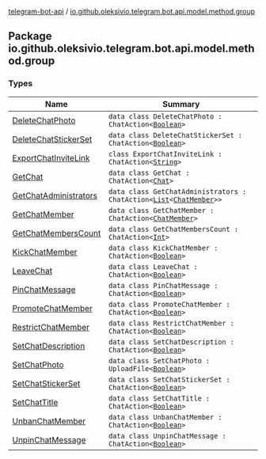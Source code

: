 [telegram-bot-api](../index.md) / [io.github.oleksivio.telegram.bot.api.model.method.group](./index.md)

## Package io.github.oleksivio.telegram.bot.api.model.method.group

### Types

| Name | Summary |
|---|---|
| [DeleteChatPhoto](-delete-chat-photo/index.md) | `data class DeleteChatPhoto : ChatAction<`[`Boolean`](https://kotlinlang.org/api/latest/jvm/stdlib/kotlin/-boolean/index.html)`>` |
| [DeleteChatStickerSet](-delete-chat-sticker-set/index.md) | `data class DeleteChatStickerSet : ChatAction<`[`Boolean`](https://kotlinlang.org/api/latest/jvm/stdlib/kotlin/-boolean/index.html)`>` |
| [ExportChatInviteLink](-export-chat-invite-link/index.md) | `class ExportChatInviteLink : ChatAction<`[`String`](https://kotlinlang.org/api/latest/jvm/stdlib/kotlin/-string/index.html)`>` |
| [GetChat](-get-chat/index.md) | `data class GetChat : ChatAction<`[`Chat`](../io.github.oleksivio.telegram.bot.api.model.objects.std/-chat/index.md)`>` |
| [GetChatAdministrators](-get-chat-administrators/index.md) | `data class GetChatAdministrators : ChatAction<`[`List`](https://kotlinlang.org/api/latest/jvm/stdlib/kotlin.collections/-list/index.html)`<`[`ChatMember`](../io.github.oleksivio.telegram.bot.api.model.objects.std/-chat-member/index.md)`>>` |
| [GetChatMember](-get-chat-member/index.md) | `data class GetChatMember : ChatAction<`[`ChatMember`](../io.github.oleksivio.telegram.bot.api.model.objects.std/-chat-member/index.md)`>` |
| [GetChatMembersCount](-get-chat-members-count/index.md) | `data class GetChatMembersCount : ChatAction<`[`Int`](https://kotlinlang.org/api/latest/jvm/stdlib/kotlin/-int/index.html)`>` |
| [KickChatMember](-kick-chat-member/index.md) | `data class KickChatMember : ChatAction<`[`Boolean`](https://kotlinlang.org/api/latest/jvm/stdlib/kotlin/-boolean/index.html)`>` |
| [LeaveChat](-leave-chat/index.md) | `data class LeaveChat : ChatAction<`[`Boolean`](https://kotlinlang.org/api/latest/jvm/stdlib/kotlin/-boolean/index.html)`>` |
| [PinChatMessage](-pin-chat-message/index.md) | `data class PinChatMessage : ChatAction<`[`Boolean`](https://kotlinlang.org/api/latest/jvm/stdlib/kotlin/-boolean/index.html)`>` |
| [PromoteChatMember](-promote-chat-member/index.md) | `data class PromoteChatMember : ChatAction<`[`Boolean`](https://kotlinlang.org/api/latest/jvm/stdlib/kotlin/-boolean/index.html)`>` |
| [RestrictChatMember](-restrict-chat-member/index.md) | `data class RestrictChatMember : ChatAction<`[`Boolean`](https://kotlinlang.org/api/latest/jvm/stdlib/kotlin/-boolean/index.html)`>` |
| [SetChatDescription](-set-chat-description/index.md) | `data class SetChatDescription : ChatAction<`[`Boolean`](https://kotlinlang.org/api/latest/jvm/stdlib/kotlin/-boolean/index.html)`>` |
| [SetChatPhoto](-set-chat-photo/index.md) | `data class SetChatPhoto : UploadFile<`[`Boolean`](https://kotlinlang.org/api/latest/jvm/stdlib/kotlin/-boolean/index.html)`>` |
| [SetChatStickerSet](-set-chat-sticker-set/index.md) | `data class SetChatStickerSet : ChatAction<`[`Boolean`](https://kotlinlang.org/api/latest/jvm/stdlib/kotlin/-boolean/index.html)`>` |
| [SetChatTitle](-set-chat-title/index.md) | `data class SetChatTitle : ChatAction<`[`Boolean`](https://kotlinlang.org/api/latest/jvm/stdlib/kotlin/-boolean/index.html)`>` |
| [UnbanChatMember](-unban-chat-member/index.md) | `data class UnbanChatMember : ChatAction<`[`Boolean`](https://kotlinlang.org/api/latest/jvm/stdlib/kotlin/-boolean/index.html)`>` |
| [UnpinChatMessage](-unpin-chat-message/index.md) | `data class UnpinChatMessage : ChatAction<`[`Boolean`](https://kotlinlang.org/api/latest/jvm/stdlib/kotlin/-boolean/index.html)`>` |
